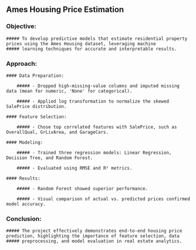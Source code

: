 ## Ames Housing Price Estimation

### Objective:
    ##### To develop predictive models that estimate residential property prices using the Ames Housing dataset, leveraging machine            ##### learning techniques for accurate and interpretable results.

### Approach:

    #### Data Preparation:

        ##### - Dropped high-missing-value columns and imputed missing data (mean for numeric, 'None' for categorical).

        ##### - Applied log transformation to normalize the skewed SalePrice distribution.

    #### Feature Selection:

        ##### - Chose top correlated features with SalePrice, such as OverallQual, GrLivArea, and GarageCars.

    #### Modeling:

        ##### - Trained three regression models: Linear Regression, Decision Tree, and Random Forest.

        ##### - Evaluated using RMSE and R² metrics.

    #### Results:

        ##### - Random Forest showed superior performance.

        ##### - Visual comparison of actual vs. predicted prices confirmed model accuracy.

### Conclusion:
    ##### The project effectively demonstrates end-to-end housing price prediction, highlighting the importance of feature selection, data     ##### preprocessing, and model evaluation in real estate analytics.

